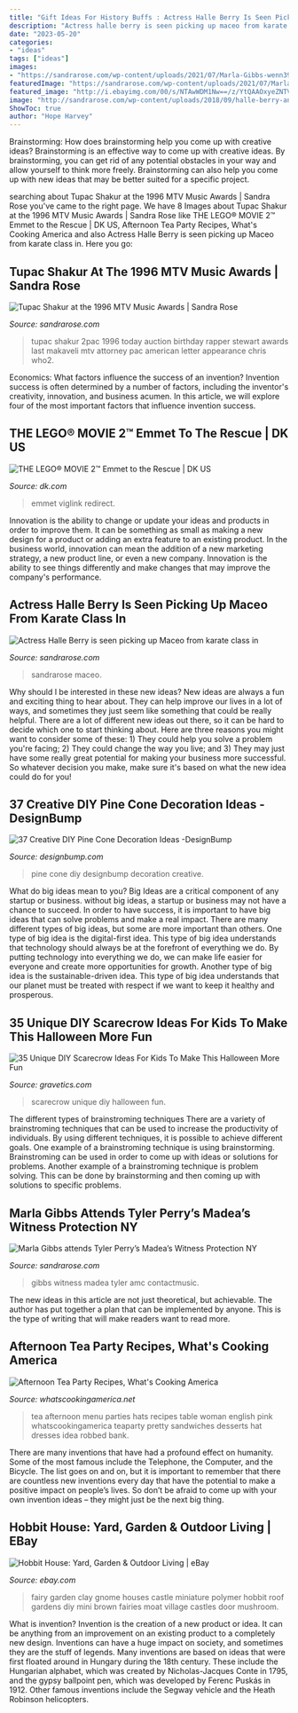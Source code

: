 ```yaml
---
title: "Gift Ideas For History Buffs : Actress Halle Berry Is Seen Picking Up Maceo From Karate Class In"
description: "Actress halle berry is seen picking up maceo from karate class in"
date: "2023-05-20"
categories:
- "ideas"
tags: ["ideas"]
images:
- "https://sandrarose.com/wp-content/uploads/2021/07/Marla-Gibbs-wenn3963622.jpg"
featuredImage: "https://sandrarose.com/wp-content/uploads/2021/07/Marla-Gibbs-wenn3963622.jpg"
featured_image: "http://i.ebayimg.com/00/s/NTAwWDM1Nw==/z/YtQAAOxyeZNTVkdW/$_3.JPG?set_id=2"
image: "http://sandrarose.com/wp-content/uploads/2018/09/halle-berry-and-maceo-768x1152.jpg"
ShowToc: true
author: "Hope Harvey"
---
```



Brainstorming: How does brainstorming help you come up with creative ideas?
Brainstorming is an effective way to come up with creative ideas. By brainstorming, you can get rid of any potential obstacles in your way and allow yourself to think more freely. Brainstorming can also help you come up with new ideas that may be better suited for a specific project.

	

		
searching about Tupac Shakur at the 1996 MTV Music Awards | Sandra Rose you've came to the right page. We have 8 Images about Tupac Shakur at the 1996 MTV Music Awards | Sandra Rose like THE LEGO® MOVIE 2™ Emmet to the Rescue | DK US, Afternoon Tea Party Recipes, What&#039;s Cooking America and also Actress Halle Berry is seen picking up Maceo from karate class in. Here you go:
		
    
## Tupac Shakur At The 1996 MTV Music Awards | Sandra Rose

<img loading=lazy src="https://sandrarose.com/wp-content/uploads/2020/09/Tupac-Shakur-wenn1197197.jpg" onerror="this.onerror=null;this.src='https://tse2.mm.bing.net/th?id=OIP.-iZkxxIJUPOfTdIkb8_q6gHaKs&amp;pid=15.1';" alt="Tupac Shakur at the 1996 MTV Music Awards | Sandra Rose">

_Source: sandrarose.com_

>tupac shakur 2pac 1996 today auction birthday rapper stewart awards last makaveli mtv attorney pac american letter appearance chris who2. 

	

Economics: What factors influence the success of an invention?
Invention success is often determined by a number of factors, including the inventor's creativity, innovation, and business acumen. In this article, we will explore four of the most important factors that influence invention success.

    
## THE LEGO® MOVIE 2™ Emmet To The Rescue | DK US

<img loading=lazy src="https://res.cloudinary.com/dk-hub/t_pp-cover-desktop-2x,f_auto/dk-core-nonprod/9781465480385/9781465480385_cover.jpg" onerror="this.onerror=null;this.src='https://tse2.mm.bing.net/th?id=OIP.ZWhTjWR-fGIsrUP1u6uv1AHaLG&amp;pid=15.1';" alt="THE LEGO® MOVIE 2™ Emmet to the Rescue | DK US">

_Source: dk.com_

>emmet viglink redirect. 

	

Innovation is the ability to change or update your ideas and products in order to improve them. It can be something as small as making a new design for a product or adding an extra feature to an existing product. In the business world, innovation can mean the addition of a new marketing strategy, a new product line, or even a new company. Innovation is the ability to see things differently and make changes that may improve the company's performance.

    
## Actress Halle Berry Is Seen Picking Up Maceo From Karate Class In

<img loading=lazy src="http://sandrarose.com/wp-content/uploads/2018/09/halle-berry-and-maceo-768x1152.jpg" onerror="this.onerror=null;this.src='https://tse4.mm.bing.net/th?id=OIP.-XYZB3Dl0NI2Zu3qgjgIzQHaLH&amp;pid=15.1';" alt="Actress Halle Berry is seen picking up Maceo from karate class in">

_Source: sandrarose.com_

>sandrarose maceo. 

	

Why should I be interested in these new ideas?
New ideas are always a fun and exciting thing to hear about. They can help improve our lives in a lot of ways, and sometimes they just seem like something that could be really helpful. There are a lot of different new ideas out there, so it can be hard to decide which one to start thinking about. Here are three reasons you might want to consider some of these: 1) They could help you solve a problem you're facing; 2) They could change the way you live; and 3) They may just have some really great potential for making your business more successful. So whatever decision you make, make sure it's based on what the new idea could do for you!

    
## 37 Creative DIY Pine Cone Decoration Ideas -DesignBump

<img loading=lazy src="https://cdn.designbump.com/wp-content/uploads/2015/11/pine-crafts-fall-decor01.jpg" onerror="this.onerror=null;this.src='https://tse1.mm.bing.net/th?id=OIP.V6x8HZfo1F7jgcqIZYJstQHaJ3&amp;pid=15.1';" alt="37 Creative DIY Pine Cone Decoration Ideas -DesignBump">

_Source: designbump.com_

>pine cone diy designbump decoration creative. 

	

What do big ideas mean to you?
Big Ideas are a critical component of any startup or business. without big ideas, a startup or business may not have a chance to succeed. In order to have success, it is important to have big ideas that can solve problems and make a real impact. There are many different types of big ideas, but some are more important than others.
One type of big idea is the digital-first idea. This type of big idea understands that technology should always be at the forefront of everything we do. By putting technology into everything we do, we can make life easier for everyone and create more opportunities for growth. Another type of big idea is the sustainable-driven idea. This type of big idea understands that our planet must be treated with respect if we want to keep it healthy and prosperous.

    
## 35 Unique DIY Scarecrow Ideas For Kids To Make This Halloween More Fun

<img loading=lazy src="http://www.gravetics.com/wp-content/uploads/2017/07/scarecrow-friends.jpg" onerror="this.onerror=null;this.src='https://tse4.mm.bing.net/th?id=OIP.oz8B3hzw0bb9uOQXpLiKpQHaLD&amp;pid=15.1';" alt="35 Unique DIY Scarecrow Ideas For Kids To Make This Halloween More Fun">

_Source: gravetics.com_

>scarecrow unique diy halloween fun. 

	

The different types of brainstroming techniques
There are a variety of brainstroming techniques that can be used to increase the productivity of individuals. By using different techniques, it is possible to achieve different goals. One example of a brainstroming technique is using brainstorming. Brainstroming can be used in order to come up with ideas or solutions for problems. Another example of a brainstroming technique is problem solving. This can be done by brainstorming and then coming up with solutions to specific problems.

    
## Marla Gibbs Attends Tyler Perry’s Madea’s Witness Protection NY

<img loading=lazy src="https://sandrarose.com/wp-content/uploads/2021/07/Marla-Gibbs-wenn3963622.jpg" onerror="this.onerror=null;this.src='https://tse2.mm.bing.net/th?id=OIP.56KUO1fgShNPPX_L9_TDPQHaL5&amp;pid=15.1';" alt="Marla Gibbs attends Tyler Perry’s Madea’s Witness Protection NY">

_Source: sandrarose.com_

>gibbs witness madea tyler amc contactmusic. 

	

The new ideas in this article are not just theoretical, but achievable. The author has put together a plan that can be implemented by anyone. This is the type of writing that will make readers want to read more.

    
## Afternoon Tea Party Recipes, What&#039;s Cooking America

<img loading=lazy src="https://whatscookingamerica.net/wp-content/uploads/2015/03/TeaParty-attendes3.jpg" onerror="this.onerror=null;this.src='https://tse2.mm.bing.net/th?id=OIP.nPy8ua5yHKDEQw5f-zwWOwAAAA&amp;pid=15.1';" alt="Afternoon Tea Party Recipes, What&#039;s Cooking America">

_Source: whatscookingamerica.net_

>tea afternoon menu parties hats recipes table woman english pink whatscookingamerica teaparty pretty sandwiches desserts hat dresses idea robbed bank. 

	

There are many inventions that have had a profound effect on humanity. Some of the most famous include the Telephone, the Computer, and the Bicycle. The list goes on and on, but it is important to remember that there are countless new inventions every day that have the potential to make a positive impact on people’s lives. So don’t be afraid to come up with your own invention ideas – they might just be the next big thing.

    
## Hobbit House: Yard, Garden &amp; Outdoor Living | EBay

<img loading=lazy src="http://i.ebayimg.com/00/s/NTAwWDM1Nw==/z/YtQAAOxyeZNTVkdW/$_3.JPG?set_id=2" onerror="this.onerror=null;this.src='https://tse3.mm.bing.net/th?id=OIP.mSqMCUkz_Gr2Nb7Sm6CgBQAAAA&amp;pid=15.1';" alt="Hobbit House: Yard, Garden &amp; Outdoor Living | eBay">

_Source: ebay.com_

>fairy garden clay gnome houses castle miniature polymer hobbit roof gardens diy mini brown fairies moat village castles door mushroom. 

	

What is invention?
Invention is the creation of a new product or idea. It can be anything from an improvement on an existing product to a completely new design. Inventions can have a huge impact on society, and sometimes they are the stuff of legends.
Many inventions are based on ideas that were first floated around in Hungary during the 18th century. These include the Hungarian alphabet, which was created by Nicholas-Jacques Conte in 1795, and the gypsy ballpoint pen, which was developed by Ferenc Puskás in 1912. Other famous inventions include the Segway vehicle and the Heath Robinson helicopters.

